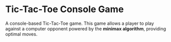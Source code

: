 # Tic-Tac-Toe Console Game
A console-based Tic-Tac-Toe game. This game allows a player to play against a computer opponent powered by the **minimax algorithm**, providing optimal moves.

